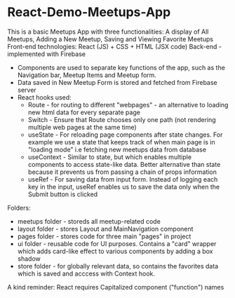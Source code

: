 # React-Demo-Meetups-App

This is a basic Meetups App with three functionalities: A display of All Meetups, Adding a New Meetup, Saving and Viewing Favorite Meetups
Front-end technologies: React (JS) + CSS + HTML (JSX code)
Back-end - implemented with Firebase

* Components are used to separate key functions of the app, such as the Navigation bar, Meetup Items and Meetup form.
* Data saved in New Meetup Form is stored and fetched from Firebase server
* React hooks used: 
   * Route  - for routing to different "webpages" - an alternative to loading new html data for every separate page
   * Switch - Ensure that Route chooses only one path (not rendering multiple web pages at the same time)
   * useState - For reloading page components after state changes. For example we use a state that keeps track of when main page is in "loading mode" i.e fetching new meetups data from database
   * useContext - Similar to state, but which enables multiple components to access state-like data. Better alternative than state because it prevents us from passing a chain of props information
   * useRef - For saving data from input form. Instead of logging each key in the input, useRef enables us to save the data only when the Submit button is clicked
    
Folders:   
* meetups folder - storeds all meetup-related code
* layout folder - stores Layout and MainNavigation component
* pages folder - stores code for three main "pages" in project
* ui folder - reusable code for UI purposes. Contains a "card" wrapper which adds card-like effect to various components by adding a box shadow
* store folder - for globally relevant data, so contains the favorites data which is saved and acccess with Context hook. 
    
    
A kind reminder: React requires Capitalized component ("function") names
